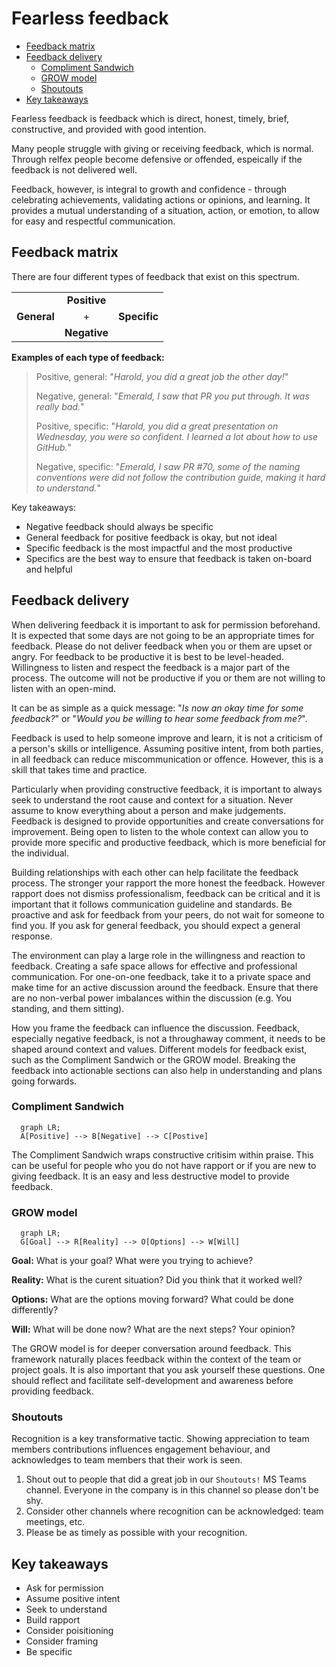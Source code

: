 # Fearless feedback <!-- omit in toc -->

- [Feedback matrix](#feedback-matrix)
- [Feedback delivery](#feedback-delivery)
  - [Compliment Sandwich](#compliment-sandwich)
  - [GROW model](#grow-model)
  - [Shoutouts](#shoutouts)
- [Key takeaways](#key-takeaways)

Fearless feedback is feedback which is direct, honest, timely, brief, constructive, and provided with good intention.

Many people struggle with giving or receiving feedback, which is normal. Through relfex people become defensive or offended, espeically if the feedback is not delivered well.

Feedback, however, is integral to growth and confidence - through celebrating achievements, validating actions or opinions, and learning. It provides a mutual understanding of a situation, action, or emotion, to allow for easy and respectful communication.

## Feedback matrix

There are four different types of feedback that exist on this spectrum.

|             |              |              |
| :---------- | :----------: | -----------: |
|             | **Positive** |
| **General** |      +       | **Specific** |
|             | **Negative** |              |

**Examples of each type of feedback:**

> Positive, general: "_Harold, you did a great job the other day!_"
>
> Negative, general: "_Emerald, I saw that PR you put through. It was really bad._"
>
> Positive, specific: "_Harold, you did a great presentation on Wednesday, you were so confident. I learned a lot about how to use GitHub._"
>
> Negative, specific: "_Emerald, I saw PR #70, some of the naming conventions were did not follow the contribution guide, making it hard to understand._"

Key takeaways:

- Negative feedback should always be specific
- General feedback for positive feedback is okay, but not ideal
- Specific feedback is the most impactful and the most productive
- Specifics are the best way to ensure that feedback is taken on-board and helpful

## Feedback delivery

When delivering feedback it is important to ask for permission beforehand. It is expected that some days are not going to be an appropriate times for feedback. Please do not deliver feedback when you or them are upset or angry. For feedback to be productive it is best to be level-headed. Willingness to listen and respect the feedback is a major part of the process. The outcome will not be productive if you or them are not willing to listen with an open-mind.

It can be as simple as a quick message: "_Is now an okay time for some feedback?_" or "_Would you be willing to hear some feedback from me?_".

Feedback is used to help someone improve and learn, it is not a criticism of a person's skills or intelligence. Assuming positive intent, from both parties, in all feedback can reduce miscommunication or offence. However, this is a skill that takes time and practice.

Particularly when providing constructive feedback, it is important to always seek to understand the root cause and context for a situation. Never assume to know everything about a person and make judgements. Feedback is designed to provide opportunities and create conversations for improvement. Being open to listen to the whole context can allow you to provide more specific and productive feedback, which is more beneficial for the individual.

Building relationships with each other can help facilitate the feedback process. The stronger your rapport the more honest the feedback. However rapport does not dismiss professionalism, feedback can be critical and it is important that it follows communication guideline and standards. Be proactive and ask for feedback from your peers, do not wait for someone to find you. If you ask for general feedback, you should expect a general response.

The environment can play a large role in the willingness and reaction to feedback. Creating a safe space allows for effective and professional communication. For one-on-one feedback, take it to a private space and make time for an active discussion around the feedback. Ensure that there are no non-verbal power imbalances within the discussion (e.g. You standing, and them sitting).

How you frame the feedback can influence the discussion. Feedback, especially negative feedback, is not a throughaway comment, it needs to be shaped around context and values. Different models for feedback exist, such as the Compliment Sandwich or the GROW model. Breaking the feedback into actionable sections can also help in understanding and plans going forwards.

### Compliment Sandwich

```mermaid
  graph LR;
  A[Positive] --> B[Negative] --> C[Postive]
```

The Compliment Sandwich wraps constructive critisim within praise. This can be useful for people who you do not have rapport or if you are new to giving feedback. It is an easy and less destructive model to provide feedback.

### GROW model

```mermaid
  graph LR;
  G[Goal] --> R[Reality] --> O[Options] --> W[Will]
```

**Goal:** What is your goal? What were you trying to achieve?

**Reality:** What is the curent situation? Did you think that it worked well?

**Options:** What are the options moving forward? What could be done differently?

**Will:** What will be done now? What are the next steps? Your opinion?

The GROW model is for deeper conversation around feedback. This framework naturally places feedback within the context of the team or project goals. It is also important that you ask yourself these questions. One should reflect and facilitate self-development and awareness before providing feedback.

### Shoutouts

Recognition is a key transformative tactic. Showing appreciation to team members contributions influences engagement behaviour, and acknowledges to team members that their work is seen.

1. Shout out to people that did a great job in our `Shoutouts!` MS Teams channel. Everyone in the company is in this channel so please don't be shy.
1. Consider other channels where recognition can be acknowledged: team meetings, etc.
1. Please be as timely as possible with your recognition.

## Key takeaways

- Ask for permission
- Assume positive intent
- Seek to understand
- Build rapport
- Consider poisitioning
- Consider framing
- Be specific
